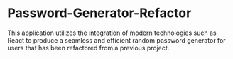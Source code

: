 # Password-Generator-Refactor
This application utilizes the integration of modern technologies such as React to produce a seamless and efficient random password generator for users that has been refactored from a previous project.
